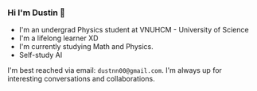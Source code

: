 ### Hi I'm Dustin 👋

- I'm an undergrad Physics student at VNUHCM - University of Science 
- I'm a lifelong learner XD
- I'm currently studying Math and Physics.
- Self-study AI

I'm best reached via email: `dustnn00@gmail.com`. I'm always up for interesting conversations and collaborations.
